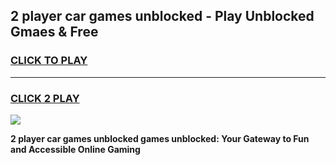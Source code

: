 
## 2 player car games unblocked - Play Unblocked Gmaes & Free
<h3>
<a href="https://premium.freeplayer.one?title=2_player_car_games_unblocked&ref=20F">CLICK TO PLAY</a></h3>
<hr>

<h3>
<a href="https://premium.freeplayer.one?title=2_player_car_games_unblocked&ref=20F">CLICK 2 PLAY</a>
  
</h3>

<a href="https://premium.freeplayer.one?title=2_player_car_games_unblocked&ref=20F/"><img src="https://clearcache.store/games.png"></a>


**2 player car games unblocked games unblocked: Your Gateway to Fun and Accessible Online Gaming**
